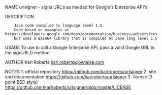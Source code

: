 NAME
        urlsigner - signs URL's as needed for Google's Enterprise API's.

DESCRIPTION

        Java code compiled to language level 1.5.
        Code based on examples at https://developers.google.com/maps/documentation/business/webservices
        but uses a Base64 library that is compiled at Java lang level 1.5

USAGE
        To use to call a Google Enterprise API, pass a valid Google URL to the signURL() method

AUTHOR
        Karl Roberts <karl.roberts@owtelse.com>

NOTES
        1. official repository
           https://github.com/karlroberts/urlsigner
        2. site and documentation
           https://github.com/karlroberts/urlsigner
        3. license (3 point BSD style)
           https://github.com/karlroberts/urlsigner/blob/master/LICENSE